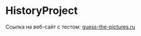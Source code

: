 # HistoryProject
Ссылка на веб-сайт с тестом: [guess-the-pictures.ru](https://guess-the-pictures.ru/)
